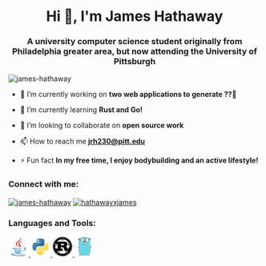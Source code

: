 <h1 align="center">Hi 👋, I'm James Hathaway</h1>
<h3 align="center">A university computer science student originally from Philadelphia greater area, but now attending the University of Pittsburgh</h3>

<p align="left"> <img src="https://komarev.com/ghpvc/?username=james-hathaway&label=Profile%20views&color=0e75b6&style=flat" alt="james-hathaway" /> </p>

- 🔭 I’m currently working on **two web applications to generate ??🤫**

- 🌱 I’m currently learning **Rust and Go!**

- 👯 I’m looking to collaborate on **open source work**

- 📫 How to reach me **jrh230@pitt.edu**

- ⚡ Fun fact **In my free time, I enjoy bodybuilding and an active lifestyle!**

<h3 align="left">Connect with me:</h3>
<p align="left">
<a href="https://linkedin.com/in/james-hathaway" target="blank"><img align="center" src="https://raw.githubusercontent.com/rahuldkjain/github-profile-readme-generator/master/src/images/icons/Social/linked-in-alt.svg" alt="james-hathaway" height="30" width="40" /></a>
<a href="https://instagram.com/hathawayxjames" target="blank"><img align="center" src="https://raw.githubusercontent.com/rahuldkjain/github-profile-readme-generator/master/src/images/icons/Social/instagram.svg" alt="hathawayxjames" height="30" width="40" /></a>
</p>

<h3 align="left">Languages and Tools:</h3>
<p align="left"> <a href="https://www.java.com" target="_blank" rel="noreferrer"> <img src="https://raw.githubusercontent.com/devicons/devicon/master/icons/java/java-original.svg" alt="java" width="40" height="40"/> </a> <a href="https://www.python.org" target="_blank" rel="noreferrer"> <img src="https://raw.githubusercontent.com/devicons/devicon/master/icons/python/python-original.svg" alt="python" width="40" height="40"/> </a> <a href="https://www.rust-lang.org" target="_blank" rel="noreferrer"> <img src="https://raw.githubusercontent.com/devicons/devicon/master/icons/rust/rust-plain.svg" alt="rust" width="40" height="40"/> </a> <a href="https://go.dev" target="_blank" rel="noreferrer"> <img src="https://raw.githubusercontent.com/devicons/devicon/master/icons/go/go-original.svg" alt="go" width="40" height="40"/> </a> </p>
